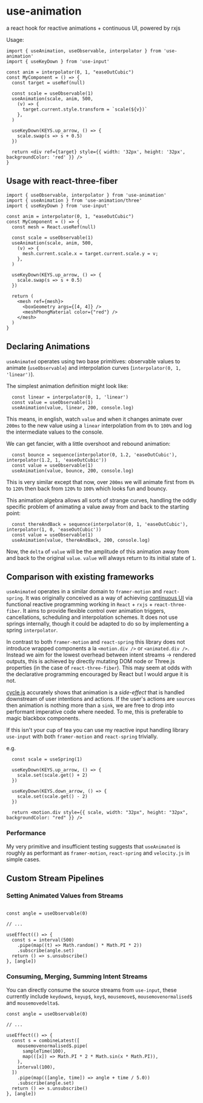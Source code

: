 # use-animation

a react hook for reactive animations + continuous UI, powered by rxjs

Usage: 

```tsx
import { useAnimation, useObservable, interpolator } from 'use-animation'
import { useKeyDown } from 'use-input'

const anim = interpolator(0, 1, "easeOutCubic")
const MyComponent = () => {
  const target = useRef(null)

  const scale = useObservable(1)
  useAnimation(scale, anim, 500,
    (v) => {
      target.current.style.transform = `scale(${v})`
    },
  )
  
  useKeyDown(KEYS.up_arrow, () => {
    scale.swap(s => s + 0.5)
  })
  
  return <div ref={target} style={{ width: '32px', height: '32px', backgroundColor: 'red' }} />
}
```

## Usage with react-three-fiber

```tsx
import { useObservable, interpolator } from 'use-animation'
import { useAnimation } from 'use-animation/three'
import { useKeyDown } from 'use-input'

const anim = interpolator(0, 1, "easeOutCubic")
const MyComponent = () => {
  const mesh = React.useRef(null)

  const scale = useObservable(1)
  useAnimation(scale, anim, 500,
    (v) => {
      mesh.current.scale.x = target.current.scale.y = v;
    },
  )
  
  useKeyDown(KEYS.up_arrow, () => {
    scale.swap(s => s + 0.5)
  })
  
  return (
    <mesh ref={mesh}>
      <boxGeometry args={[4, 4]} />
      <meshPhongMaterial color={"red"} />
    </mesh>
  )
}
```

## Declaring Animations

`useAnimated` operates using two base primitives: observable values to animate (`useObservable`) and interpolation curves (`interpolator(0, 1, 'linear')`). 

The simplest animation definition might look like:

```tsx
  const linear = interpolator(0, 1, 'linear')
  const value = useObservable(1)
  useAnimation(value, linear, 200, console.log)
```

This means, in english, watch `value` and when it changes animate over `200ms` to the new value using a `linear` interpolation from `0%` to `100%` and log the intermediate values to the console.

We can get fancier, with a little overshoot and rebound animation:

```tsx
  const bounce = sequence(interpolator(0, 1.2, 'easeOutCubic'), interpolator(1.2, 1, 'easeOutCubic'))
  const value = useObservable(1)
  useAnimation(value, bounce, 200, console.log)
```

This is very similar except that now, over `200ms` we will animate first from `0%` to `120%` then back from `120%` to `100%` which looks fun and bouncy. 

This animation algebra allows all sorts of strange curves, handling the oddly specific problem of animating a value away from and back to the starting point:

```tsx
  const thereAndBack = sequence(interpolator(0, 1, 'easeOutCubic'), interpolator(1, 0, 'easeOutCubic'))
  const value = useObservable(1)
  useAnimation(value, thereAndBack, 200, console.log)
```

Now, the `delta` of `value` will be the amplitude of this animation away from and back to the original `value`. `value` will always return to its initial state of `1`.

## Comparison with existing frameworks

`useAnimated` operates in a similar domain to `framer-motion` and `react-spring`. It was originally conceived as a way of achieving [continuous UI](https://github.com/dmvaldman/samsara) via functional reactive programming working in `React` + `rxjs` + `react-three-fiber`. It aims to provide flexible control over animation triggers, cancellations, scheduling and interpolation schemes. It does not use springs internally, though it could be adapted to do so by implementing a spring `interpolator`.

In contrast to both `framer-motion` and `react-spring` this library does not introduce wrapped components a la `<motion.div />` or `<animated.div />`. Instead we aim for the lowest overhead between intent streams -> rendered outputs, this is achieved by directly mutating DOM node or Three.js properties (in the case of `react-three-fiber`). This may seem at odds with the declarative programming encouraged by React but I would argue it is not.

[cycle.js](https://cycle.js.org/) accurately shows that animation is a *side-effect* that is handled downstream of user intentions and actions. If the user's actions are `sources` then animation is nothing more than a `sink`, we are free to drop into performant imperative code where needed. To me, this is preferable to magic blackbox components.

If this isn't your cup of tea you can use my reactive input handling library `use-input` with both `framer-motion` and `react-spring` trivially.

e.g.

```tsx
  const scale = useSpring(1)

  useKeyDown(KEYS.up_arrow, () => {
    scale.set(scale.get() + 2)
  })

  useKeyDown(KEYS.down_arrow, () => {
    scale.set(scale.get() - 2)
  })

  return <motion.div style={{ scale, width: "32px", height: "32px", backgroundColor: "red" }} />
```

### Performance

My very primitive and insufficient testing suggests that `useAnimated` is roughly as performant as `framer-motion`, `react-spring` and `velocity.js` in simple cases. 

## Custom Stream Pipelines

### Setting Animated Values from Streams

```tsx

const angle = useObservable(0)
  
// ...

useEffect(() => {
  const s = interval(500)
    .pipe(map((t) => Math.random() * Math.PI * 2))
    .subscribe(angle.set)
  return () => s.unsubscribe()
}, [angle])

```

### Consuming, Merging, Summing Intent Streams

You can directly consume the source streams from `use-input`, these currently include `keydown$`, `keyup$`, `key$`, `mousemove$`, `mousemovenormalised$` and `mousemovedelta$`.

```tsx
const angle = useObservable(0)
   
// ...

useEffect(() => {
  const s = combineLatest([
    mousemovenormalised$.pipe(
      sampleTime(100),
      map(([x]) => Math.PI * 2 * Math.sin(x * Math.PI)),
    ),
    interval(100),
  ])
    .pipe(map(([angle, time]) => angle + time / 5.0))
    .subscribe(angle.set)
  return () => s.unsubscribe()
}, [angle])
```
